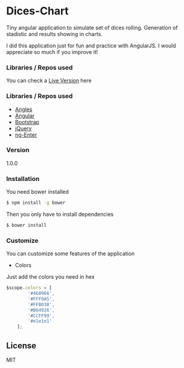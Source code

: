 # Dices-Chart

Tiny angular application to simulate set of dices rolling. Generation of stadistic and results showing in charts.

I did this application just for fun and practice with AngularJS. I would appreciate so much if you improve it!

### Libraries / Repos used
You can check a [Live Version] here

### Libraries / Repos used
  - [Angles]
  - [Angular]
  - [Bootstrap]
  - [jQuery]
  - [ng-Enter]

### Version
1.0.0

### Installation

You need bower installed

```sh
$ npm install -g bower
```

Then you only have to install dependencies
```sh
$ bower install
```

### Customize

You can customize some features of the application

* Colors

Just add the colors you need in hex
```javascript
$scope.colors = [
        '#468966',
        '#FFF0A5',
        '#FFB03B',
        '#B64926',
        '#CCFF99',
        '#e1e1e1'
    ];
```

License
----

MIT



[ng-Enter]:https://gist.github.com/EpokK/5884263
[Angular]:https://github.com/angular/angular
[Angles]: https://github.com/gonewandering/angles
[Bootstrap]:https://github.com/twbs/bootstrap
[john gruber]:http://daringfireball.net/
[@thomasfuchs]:http://twitter.com/thomasfuchs
[1]:http://daringfireball.net/projects/markdown/
[marked]:https://github.com/chjj/marked
[Ace Editor]:http://ace.ajax.org
[node.js]:http://nodejs.org
[Twitter Bootstrap]:http://twitter.github.com/bootstrap/
[keymaster.js]:https://github.com/madrobby/keymaster
[jQuery]:https://github.com/jquery/jquery
[@tjholowaychuk]:http://twitter.com/tjholowaychuk
[express]:http://expressjs.com
[AngularJS]:http://angularjs.org
[Gulp]:http://gulpjs.com
[Live Version]:http://ismikin.zz.vc/dicesStads/app/
